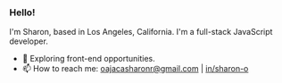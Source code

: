 ### Hello!

I'm Sharon, based in Los Angeles, California. I'm a full-stack JavaScript developer.
- 🌱 Exploring front-end opportunities.
- 📫 How to reach me: <oajacasharonr@gmail.com> | [in/sharon-o](https://www.linkedin.com/in/sharon-o/)
